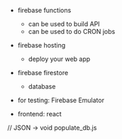 - firebase functions
  - can be used to build API
  - can be used to do CRON jobs
- firebase hosting
  - deploy your web app
- firebase firestore
  - database
- for testing: Firebase Emulator

- frontend: react



// JSON -> void
populate_db.js


